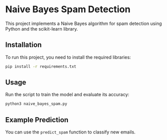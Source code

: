 # Naive Bayes Spam Detection

This project implements a Naive Bayes algorithm for spam detection using Python and the scikit-learn library.

## Installation

To run this project, you need to install the required libraries:

```bash
pip install -r requirements.txt
```

## Usage

Run the script to train the model and evaluate its accuracy:

```bash
python3 naive_bayes_spam.py
```

## Example Prediction
You can use the `predict_spam` function to classify new emails.
